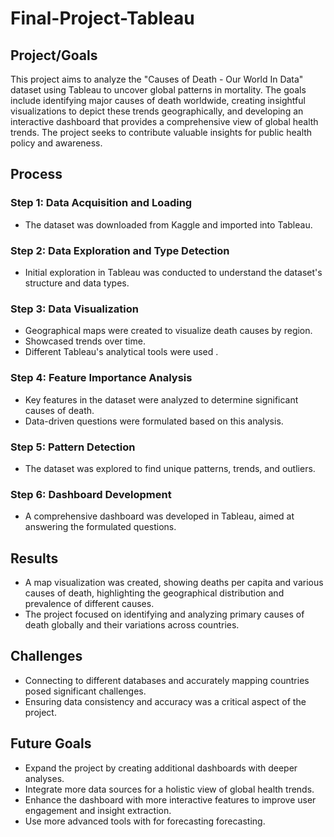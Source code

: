 # Final-Project-Tableau

## Project/Goals

This project aims to analyze the "Causes of Death - Our World In Data" dataset using Tableau to uncover global patterns in mortality. The goals include identifying major causes of death worldwide, creating insightful visualizations to depict these trends geographically, and developing an interactive dashboard that provides a comprehensive view of global health trends. The project seeks to contribute valuable insights for public health policy and awareness.

## Process

### Step 1: Data Acquisition and Loading
- The dataset was downloaded from Kaggle and imported into Tableau.

### Step 2: Data Exploration and Type Detection
- Initial exploration in Tableau was conducted to understand the dataset's structure and data types.

### Step 3: Data Visualization
- Geographical maps were created to visualize death causes by region.
- Showcased trends over time.
- Different Tableau's analytical tools were used .

### Step 4: Feature Importance Analysis
- Key features in the dataset were analyzed to determine significant causes of death.
- Data-driven questions were formulated based on this analysis.

### Step 5: Pattern Detection
- The dataset was explored to find unique patterns, trends, and outliers.

### Step 6: Dashboard Development
- A comprehensive dashboard was developed in Tableau, aimed at answering the formulated questions.

## Results
- A map visualization was created, showing deaths per capita and various causes of death, highlighting the geographical distribution and prevalence of different causes.
- The project focused on identifying and analyzing primary causes of death globally and their variations across countries.

## Challenges
- Connecting to different databases and accurately mapping countries posed significant challenges.
- Ensuring data consistency and accuracy was a critical aspect of the project.

## Future Goals
- Expand the project by creating additional dashboards with deeper analyses.
- Integrate more data sources for a holistic view of global health trends.
- Enhance the dashboard with more interactive features to improve user engagement and insight extraction.
- Use more advanced tools with for forecasting forecasting.
